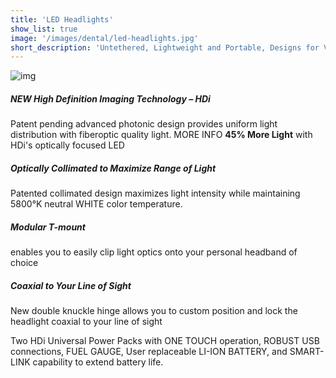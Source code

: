 ```yaml
---
title: 'LED Headlights'
show_list: true
image: '/images/dental/led-headlights.jpg'
short_description: 'Untethered, Lightweight and Portable, Designs for Visions patented LED designs provide neutral white adjustable LED illumination. See the new HDi series of fiber optic quality LEDs'
---
```


![img](https://www.designsforvision.com/DVIimg/Twin.gif)

##### NEW High Definition Imaging Technology – HDi

Patent pending advanced photonic design provides uniform light distribution with fiberoptic quality light. MORE INFO
**45% More Light** with HDi's optically focused LED

##### Optically Collimated to Maximize Range of Light

Patented collimated design maximizes light intensity while maintaining 5800°K neutral WHITE color temperature.

##### Modular T-mount

enables you to easily clip light optics onto your personal headband of choice

##### Coaxial to Your Line of Sight

New double knuckle hinge allows you to custom position and lock the headlight coaxial to your line of sight

Two HDi Universal Power Packs with ONE TOUCH operation, ROBUST USB connections, FUEL GAUGE, User replaceable LI-ION BATTERY, and SMART-LINK capability to extend battery life.
